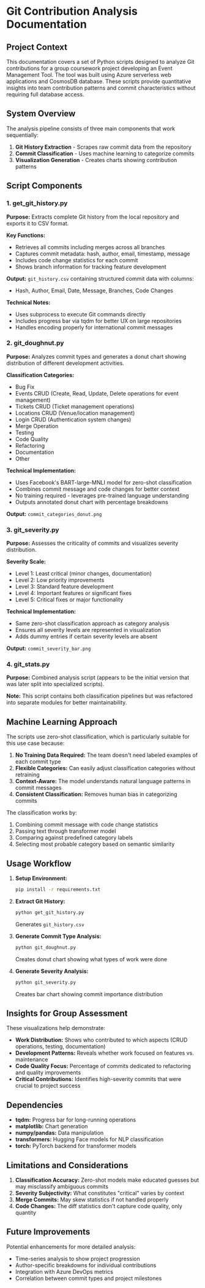 # Git Contribution Analysis Documentation

## Project Context

This documentation covers a set of Python scripts designed to analyze Git contributions for a group coursework project developing an Event Management Tool. The tool was built using Azure serverless web applications and CosmosDB database. These scripts provide quantitative insights into team contribution patterns and commit characteristics without requiring full database access.

## System Overview

The analysis pipeline consists of three main components that work sequentially:

1. **Git History Extraction** - Scrapes raw commit data from the repository
2. **Commit Classification** - Uses machine learning to categorize commits
3. **Visualization Generation** - Creates charts showing contribution patterns

## Script Components

### 1. get_git_history.py

**Purpose:** Extracts complete Git history from the local repository and exports it to CSV format.

**Key Functions:**
- Retrieves all commits including merges across all branches
- Captures commit metadata: hash, author, email, timestamp, message
- Includes code change statistics for each commit
- Shows branch information for tracking feature development

**Output:** `git_history.csv` containing structured commit data with columns:
- Hash, Author, Email, Date, Message, Branches, Code Changes

**Technical Notes:**
- Uses subprocess to execute Git commands directly
- Includes progress bar via tqdm for better UX on large repositories
- Handles encoding properly for international commit messages

### 2. git_doughnut.py

**Purpose:** Analyzes commit types and generates a donut chart showing distribution of different development activities.

**Classification Categories:**
- Bug Fix
- Events CRUD (Create, Read, Update, Delete operations for event management)
- Tickets CRUD (Ticket management operations)
- Locations CRUD (Venue/location management)
- Login CRUD (Authentication system changes)
- Merge Operation
- Testing
- Code Quality
- Refactoring
- Documentation
- Other

**Technical Implementation:**
- Uses Facebook's BART-large-MNLI model for zero-shot classification
- Combines commit message and code changes for better context
- No training required - leverages pre-trained language understanding
- Outputs annotated donut chart with percentage breakdowns

**Output:** `commit_categories_donut.png`

### 3. git_severity.py

**Purpose:** Assesses the criticality of commits and visualizes severity distribution.

**Severity Scale:**
- Level 1: Least critical (minor changes, documentation)
- Level 2: Low priority improvements
- Level 3: Standard feature development
- Level 4: Important features or significant fixes
- Level 5: Critical fixes or major functionality

**Technical Implementation:**
- Same zero-shot classification approach as category analysis
- Ensures all severity levels are represented in visualization
- Adds dummy entries if certain severity levels are absent

**Output:** `commit_severity_bar.png`

### 4. git_stats.py

**Purpose:** Combined analysis script (appears to be the initial version that was later split into specialized scripts).

**Note:** This script contains both classification pipelines but was refactored into separate modules for better maintainability.

## Machine Learning Approach

The scripts use zero-shot classification, which is particularly suitable for this use case because:

1. **No Training Data Required:** The team doesn't need labeled examples of each commit type
2. **Flexible Categories:** Can easily adjust classification categories without retraining
3. **Context-Aware:** The model understands natural language patterns in commit messages
4. **Consistent Classification:** Removes human bias in categorizing commits

The classification works by:
1. Combining commit message with code change statistics
2. Passing text through transformer model
3. Comparing against predefined category labels
4. Selecting most probable category based on semantic similarity

## Usage Workflow

1. **Setup Environment:**
   ```bash
   pip install -r requirements.txt
   ```

2. **Extract Git History:**
   ```bash
   python get_git_history.py
   ```
   Generates `git_history.csv`

3. **Generate Commit Type Analysis:**
   ```bash
   python git_doughnut.py
   ```
   Creates donut chart showing what types of work were done

4. **Generate Severity Analysis:**
   ```bash
   python git_severity.py
   ```
   Creates bar chart showing commit importance distribution

## Insights for Group Assessment

These visualizations help demonstrate:

- **Work Distribution:** Shows who contributed to which aspects (CRUD operations, testing, documentation)
- **Development Patterns:** Reveals whether work focused on features vs. maintenance
- **Code Quality Focus:** Percentage of commits dedicated to refactoring and quality improvements
- **Critical Contributions:** Identifies high-severity commits that were crucial to project success

## Dependencies

- **tqdm:** Progress bar for long-running operations
- **matplotlib:** Chart generation
- **numpy/pandas:** Data manipulation
- **transformers:** Hugging Face models for NLP classification
- **torch:** PyTorch backend for transformer models

## Limitations and Considerations

1. **Classification Accuracy:** Zero-shot models make educated guesses but may misclassify ambiguous commits
2. **Severity Subjectivity:** What constitutes "critical" varies by context
3. **Merge Commits:** May skew statistics if not handled properly
4. **Code Changes:** The diff statistics don't capture code quality, only quantity

## Future Improvements

Potential enhancements for more detailed analysis:
- Time-series analysis to show project progression
- Author-specific breakdowns for individual contributions
- Integration with Azure DevOps metrics
- Correlation between commit types and project milestones

